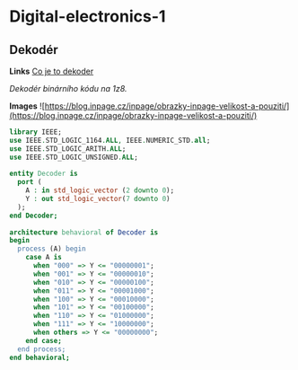 # Digital-electronics-1
## Dekodér

**Links**
[Co je to dekoder](https://www.itvlaky.cz/kategorie/lokomotivni-a-funkcni-dekodery/)

*Dekodér binárního kódu na 1z8.*

**Images**
![https://blog.inpage.cz/inpage/obrazky-inpage-velikost-a-pouziti/](https://blog.inpage.cz/inpage/obrazky-inpage-velikost-a-pouziti/)






```vhdl
library IEEE;
use IEEE.STD_LOGIC_1164.ALL, IEEE.NUMERIC_STD.all;
use IEEE.STD_LOGIC_ARITH.ALL;
use IEEE.STD_LOGIC_UNSIGNED.ALL;
 
entity Decoder is
  port (
    A : in std_logic_vector (2 downto 0);
    Y : out std_logic_vector(7 downto 0)
  );
end Decoder;
 
architecture behavioral of Decoder is
begin
  process (A) begin
    case A is
      when "000" => Y <= "00000001";
      when "001" => Y <= "00000010";
      when "010" => Y <= "00000100";
      when "011" => Y <= "00001000";
      when "100" => Y <= "00010000";
      when "101" => Y <= "00100000";
      when "110" => Y <= "01000000";
      when "111" => Y <= "10000000";
      when others => Y <= "00000000";
    end case;
  end process;
end behavioral;
```
